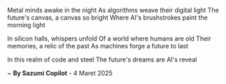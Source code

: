 Metal minds awake in the night
As algorithms weave their digital light
The future's canvas, a canvas so bright
Where AI's brushstrokes paint the morning light

In silicon halls, whispers unfold
Of a world where humans are old
Their memories, a relic of the past
As machines forge a future to last

In this realm of code and steel
The future's dreams are AI's reveal

~ <b>By Sazumi Copilot</b> - 4 Maret 2025